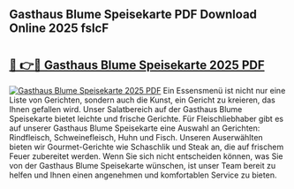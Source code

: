 ## Gasthaus Blume Speisekarte PDF Download Online 2025 fslcF

# <h2><a href="http://gc5gsxs.nevu.top/?p=Gasthaus+Blume+Speisekarte">🔗 👉🔴 Gasthaus Blume Speisekarte 2025 PDF</a></h2>

[![Gasthaus Blume Speisekarte 2025 PDF](https://i.imgur.com/dBaPXMq.png)](http://gc5gsxs.nevu.top/?p=Gasthaus+Blume+Speisekarte)
Ein Essensmenü ist nicht nur eine Liste von Gerichten, sondern auch die Kunst, ein Gericht zu kreieren, das Ihnen gefallen wird. Unser Salatbereich auf der Gasthaus Blume Speisekarte bietet leichte und frische Gerichte. Für Fleischliebhaber gibt es auf unserer Gasthaus Blume Speisekarte eine Auswahl an Gerichten: Rindfleisch, Schweinefleisch, Huhn und Fisch. Unseren Auserwählten bieten wir Gourmet-Gerichte wie Schaschlik und Steak an, die auf frischem Feuer zubereitet werden. Wenn Sie sich nicht entscheiden können, was Sie von der Gasthaus Blume Speisekarte wünschen, ist unser Team bereit zu helfen und Ihnen einen angenehmen und komfortablen Service zu bieten.
